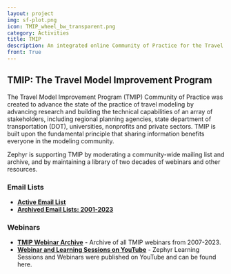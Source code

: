 ```yaml
---
layout: project
img: sf-plot.png
icon: TMIP_wheel_bw_transparent.png
category: Activities
title: TMIP
description: An integrated online Community of Practice for the Travel Model Improvement Program (TMIP).
front: True
---
```


## TMIP: The Travel Model Improvement Program

The Travel Model Improvement Program (TMIP) Community of Practice was created to advance the state of the practice of travel modeling by advancing research and building the technical capabilities of an array of stakeholders, including regional planning agencies, state department of transportation (DOT), universities, nonprofits and private sectors.  TMIP is built upon the fundamental principle that sharing information benefits everyone in the modeling community.

Zephyr is supporting TMIP by moderating a community-wide mailing list and archive, and by maintaining a library of two decades of webinars and other resources.

### Email Lists
 - [**Active Email List**](https://tmip.zephyrtransport.org/scripts/wa-ZEPHYRTRANS.exe?INDEX)
 - [**Archived Email Lists: 2001-2023**](/TMIP/archive)

### Webinars

 - [**TMIP Webinar Archive**](/TMIP/archive/#/webinars) - Archive of all TMIP webinars from 2007-2023.
 - [**Webinar and Learning Sessions on YouTube**](https://www.youtube.com/channel/UCfF4RLUrg0vsZtoBUUFzkxA) - Zephyr Learning Sessions and Webinars were published on YouTube and can be found here.

<br/>
<br/>
<br/>
